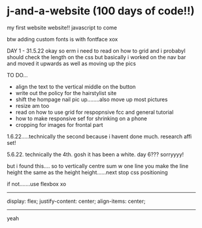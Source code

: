 # j-and-a-website (100 days of code!!)
my first website website!! javascript to come

btw adding custom fonts is with fontface xox

DAY 1 - 31.5.22
okay so erm i need to read on how to grid and i probabyl should check the length on the css
but basically i worked on the nav bar and moved it upwards as well as moving up the pics

TO DO...
- align the text to the vertical middle on the button
- write out the policy for the hairstylist site
- shift the hompage nail pic up........also move up most pictures 
-   resize am too
- read on how to use grid for respopnsive fcc and general tutorial
- how to make responsive sef for shrinking on a phone
- cropping for images for frontal part

1.6.22.....technically the second because i havent done much. research affi set!

5.6.22.
technically the 4th. gosh it has been a white. day 6??? sorryyyy!

but i found this.... so to vertically centre sum w one line  you make the line height the same as the height height......next stop css positioning

if not.......use flexbox xo 
______________________________
display: flex;
  justify-content: center;
  align-items: center;
______________________________

yeah
